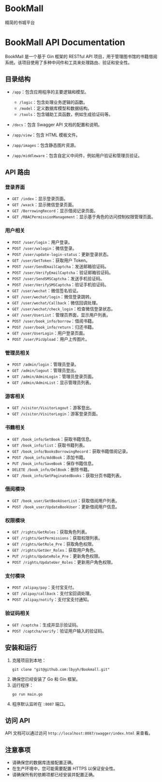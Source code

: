 # BookMall
精简的书城平台

# BookMall API Documentation

BookMall 是一个基于 Gin 框架的 RESTful API 项目，用于管理图书馆的书籍借阅系统。该项目使用了多种中间件和工具来处理路由、验证和安全性。

## 目录结构

- `/app`：包含应用程序的主要逻辑和模型。
  - `/logic`：包含处理业务逻辑的函数。
  - `/model`：定义数据库模型和数据结构。
  - `/tools`：包含辅助工具函数，例如生成验证码等。

- `/docs`：包含 Swagger API 文档的配置和说明。

- `/app/view`：包含 HTML 模板文件。

- `/app/images`：包含静态图片资源。

- `/app/middleware`：包含自定义中间件，例如用户验证和管理员验证。

## API 路由

### 登录界面

- `GET /index`：显示登录页面。
- `GET /wxack`：显示微信登录页面。
- `GET /BorrowingRecord`：显示借阅记录页面。
- `GET /RBACPermissionManagement`：显示基于角色的访问控制权限管理页面。

### 用户相关

- `POST /user/login`：用户登录。
- `POST /user/wxlogin`：微信登录。
- `POST /user/update-login-status`：更新登录状态。
- `GET /user/GetToken`：获取用户 Token。
- `POST /user/SendEmailCaptcha`：发送邮箱验证码。
- `POST /user/VerifyEmailCaptcha`：验证邮箱验证码。
- `POST /user/SendSMSCaptcha`：发送手机验证码。
- `POST /user/VerifySMSCaptcha`：验证手机验证码。
- `GET /user/wechat`：微信签名验证。
- `GET /user/wechat/login`：微信登录跳转。
- `GET /user/wechat/Callback`：微信回调处理。
- `GET /user/wechat/check_login`：检查微信登录状态。
- `GET /user/UserList`：管理员界面，显示用户列表。
- `POST /user/book_info/borrow`：借阅书籍。
- `POST /user/book_info/return`：归还书籍。
- `GET /user/UserLogin`：用户登录页面。
- `POST /user/PicUpload`：用户上传图片。

### 管理员相关

- `POST /admin/login`：管理员登录。
- `GET /admin/logout`：管理员登出。
- `GET /admin/AdminLogin`：管理员登录页面。
- `GET /admin/AdminList`：显示管理员列表。

### 游客相关

- `GET /visitor/VisitorLogout`：游客登出。
- `GET /visitor/VisitorLogin`：游客登录页面。

### 书籍相关

- `GET /book_info/GetBook`：获取书籍信息。
- `GET /book_info/list`：获取书籍列表。
- `GET /book_info/BooksBorrowingRecord`：获取书籍借阅记录。
- `POST /book_info/AddBook`：添加书籍。
- `PUT /book_info/SaveBook`：保存书籍信息。
- `DELETE /book_info/DelBook`：删除书籍。
- `GET /book_info/GetPaginatedBooks`：获取分页书籍列表。

### 借阅模块

- `GET /book_user/GetBookUserList`：获取借阅用户列表。
- `POST /book_user/UpdateBookUser`：更新借阅用户信息。

### 权限模块

- `GET /rights/GetRoles`：获取角色列表。
- `GET /rights/GetPermissions`：获取权限列表。
- `GET /rights/GetRole_Pre`：获取角色权限。
- `GET /rights/GetUer_Roles`：获取用户角色。
- `PUT /rights/UpdateRole_Pre`：更新角色权限。
- `POST /rights/UpdateUer_Roles`：更新用户角色权限。

### 支付模块

- `POST /alipay/pay`：支付宝支付。
- `GET /alipay/callback`：支付宝回调处理。
- `POST /alipay/notify`：支付宝支付通知。

### 验证码相关

- `GET /captcha`：生成并显示验证码。
- `POST /captcha/verify`：验证用户输入的验证码。

## 安装和运行

1. 克隆项目到本地：
    ```
    git clone "git@github.com:lbyyh/Bookmall.git"
    ```
2. 确保您已经安装了 Go 和 Gin 框架。
3. 运行程序：
    ```
    go run main.go
    ```
4. 程序默认监听在 `:8087` 端口。

## 访问 API

API 文档可以通过访问 `http://localhost:8087/swagger/index.html` 来查看。

## 注意事项

- 请确保您的数据库连接配置正确。
- 在生产环境中，您可能需要配置 HTTPS 以保证安全性。
- 请确保所有的依赖项都已经安装并配置正确。

